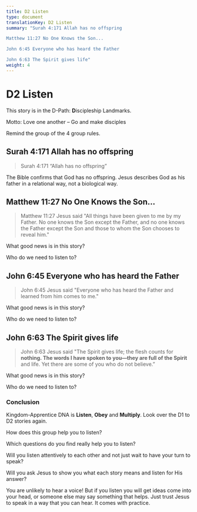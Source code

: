 ```yaml
---
title: D2 Listen
type: document
translationKey: D2 Listen
summary: "Surah 4:171 Allah has no offspring	

Matthew 11:27 No One Knows the Son...	

John 6:45 Everyone who has heard the Father	

John 6:63 The Spirit gives life"
weight: 4
---
```

# D2 Listen

This story is in the D-Path: **D**iscipleship Landmarks.

Motto: Love one another – Go and make disciples

Remind the group of the 4 group rules.

## Surah 4:171 Allah has no offspring

>   Surah 4:171 “Allah has no offspring”

The Bible confirms that God has no offspring. Jesus describes God as his father in a relational way, not a biological way.

## Matthew 11:27 No One Knows the Son...

>   Matthew 11:27 Jesus said "All things have been given to me by my Father. No one knows the Son except the Father, and no one knows the Father except the Son and those to whom the Son chooses to reveal him."

What good news is in this story?

Who do we need to listen to?

## John 6:45 Everyone who has heard the Father

>   John 6:45 Jesus said "Everyone who has heard the Father and learned from him comes to me."

What good news is in this story?

Who do we need to listen to?

## John 6:63 The Spirit gives life

>   John 6:63 Jesus said "The Spirit gives life; the flesh counts for **nothing. The words I have spoken to you—they are full of the Spirit** and life. Yet there are some of you who do not believe.”

What good news is in this story?

Who do we need to listen to?

### Conclusion

Kingdom-Apprentice DNA is **Listen**, **Obey** and **Multiply**. Look over the D1 to D2 stories again.

How does this group help you to listen?

Which questions do you find really help you to listen?

Will you listen attentively to each other and not just wait to have your turn to speak?

Will you ask Jesus to show you what each story means and listen for His answer?

You are unlikely to hear a voice! But if you listen you will get ideas come into your head, or someone else may say something that helps. Just trust Jesus to speak in a way that you can hear. It comes with practice.

